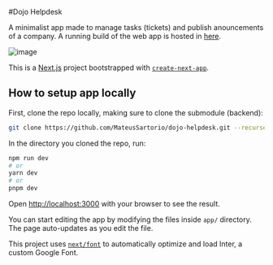 #Dojo Helpdesk

A minimalist app made to manage tasks (tickets) and publish anouncements of a company. A running build of the web app is hosted in [here](https://dojo-helpdesk.netlify.app).

![image](https://github.com/MateusSartorio/dojo-helpdesk/assets/69646100/2599d0dd-c682-4b8e-8641-1739c9987aba)

This is a [Next.js](https://nextjs.org/) project bootstrapped with [`create-next-app`](https://github.com/vercel/next.js/tree/canary/packages/create-next-app).

## How to setup app locally

First, clone the repo locally, making sure to clone the submodule (backend):

```bash
git clone https://github.com/MateusSartorio/dojo-helpdesk.git --recurse-submodules
```

In the directory you cloned the repo, run:

```bash
npm run dev
# or
yarn dev
# or
pnpm dev
```

Open [http://localhost:3000](http://localhost:3000) with your browser to see the result.

You can start editing the app by modifying the files inside `app/` directory. The page auto-updates as you edit the file.

This project uses [`next/font`](https://nextjs.org/docs/basic-features/font-optimization) to automatically optimize and load Inter, a custom Google Font.
